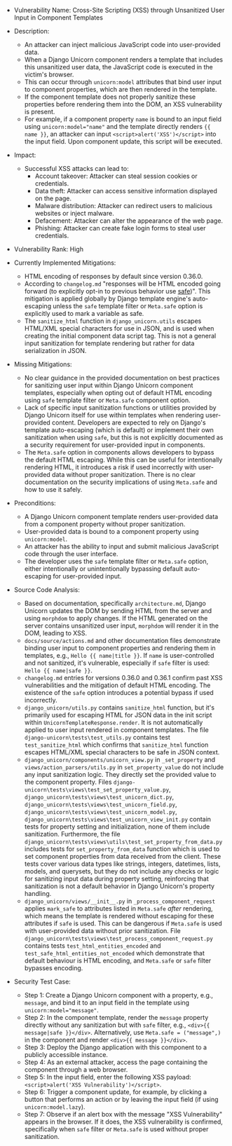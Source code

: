 - Vulnerability Name: Cross-Site Scripting (XSS) through Unsanitized User Input in Component Templates

- Description:
    - An attacker can inject malicious JavaScript code into user-provided data.
    - When a Django Unicorn component renders a template that includes this unsanitized user data, the JavaScript code is executed in the victim's browser.
    - This can occur through `unicorn:model` attributes that bind user input to component properties, which are then rendered in the template.
    - If the component template does not properly sanitize these properties before rendering them into the DOM, an XSS vulnerability is present.
    - For example, if a component property `name` is bound to an input field using `unicorn:model="name"` and the template directly renders `{{ name }}`, an attacker can input `<script>alert('XSS')</script>` into the input field. Upon component update, this script will be executed.

- Impact:
    - Successful XSS attacks can lead to:
        - Account takeover: Attacker can steal session cookies or credentials.
        - Data theft: Attacker can access sensitive information displayed on the page.
        - Malware distribution: Attacker can redirect users to malicious websites or inject malware.
        - Defacement: Attacker can alter the appearance of the web page.
        - Phishing: Attacker can create fake login forms to steal user credentials.

- Vulnerability Rank: High

- Currently Implemented Mitigations:
    - HTML encoding of responses by default since version 0.36.0.
    - According to `changelog.md` "responses will be HTML encoded going forward (to explicitly opt-in to previous behavior use [safe](views.md#safe))". This mitigation is applied globally by Django template engine's auto-escaping unless the `safe` template filter or `Meta.safe` option is explicitly used to mark a variable as safe.
    - The `sanitize_html` function in `django_unicorn.utils` escapes HTML/XML special characters for use in JSON, and is used when creating the initial component data script tag. This is not a general input sanitization for template rendering but rather for data serialization in JSON.

- Missing Mitigations:
    - No clear guidance in the provided documentation on best practices for sanitizing user input within Django Unicorn component templates, especially when opting out of default HTML encoding using `safe` template filter or `Meta.safe` component option.
    - Lack of specific input sanitization functions or utilities provided by Django Unicorn itself for use within templates when rendering user-provided content. Developers are expected to rely on Django's template auto-escaping (which is default) or implement their own sanitization when using `safe`, but this is not explicitly documented as a security requirement for user-provided input in components.
    - The `Meta.safe` option in components allows developers to bypass the default HTML escaping. While this can be useful for intentionally rendering HTML, it introduces a risk if used incorrectly with user-provided data without proper sanitization. There is no clear documentation on the security implications of using `Meta.safe` and how to use it safely.

- Preconditions:
    - A Django Unicorn component template renders user-provided data from a component property without proper sanitization.
    - User-provided data is bound to a component property using `unicorn:model`.
    - An attacker has the ability to input and submit malicious JavaScript code through the user interface.
    - The developer uses the `safe` template filter or `Meta.safe` option, either intentionally or unintentionally bypassing default auto-escaping for user-provided input.

- Source Code Analysis:
    - Based on documentation, specifically `architecture.md`, Django Unicorn updates the DOM by sending HTML from the server and using `morphdom` to apply changes. If the HTML generated on the server contains unsanitized user input, `morphdom` will render it in the DOM, leading to XSS.
    - `docs/source/actions.md` and other documentation files demonstrate binding user input to component properties and rendering them in templates, e.g., `Hello {{ name|title }}`. If `name` is user-controlled and not sanitized, it's vulnerable, especially if `safe` filter is used: `Hello {{ name|safe }}`.
    - `changelog.md` entries for versions 0.36.0 and 0.36.1 confirm past XSS vulnerabilities and the mitigation of default HTML encoding. The existence of the `safe` option introduces a potential bypass if used incorrectly.
    - `django_unicorn/utils.py` contains `sanitize_html` function, but it's primarily used for escaping HTML for JSON data in the init script within `UnicornTemplateResponse.render`. It is not automatically applied to user input rendered in component templates. The file `django-unicorn\tests\test_utils.py` contains test `test_sanitize_html` which confirms that `sanitize_html` function escapes HTML/XML special characters to be safe in JSON context.
    - `django_unicorn/components/unicorn_view.py` in `_set_property` and `views/action_parsers/utils.py` in `set_property_value` do not include any input sanitization logic. They directly set the provided value to the component property. Files `django-unicorn\tests\views\test_set_property_value.py`, `django_unicorn\tests\views\test_unicorn_dict.py`, `django_unicorn\tests\views\test_unicorn_field.py`, `django_unicorn\tests\views\test_unicorn_model.py`, `django_unicorn\tests\views\test_unicorn_view_init.py` contain tests for property setting and initialization, none of them include sanitization. Furthermore, the file `django_unicorn\tests\views\utils\test_set_property_from_data.py` includes tests for `set_property_from_data` function which is used to set component properties from data received from the client. These tests cover various data types like strings, integers, datetimes, lists, models, and querysets, but they do not include any checks or logic for sanitizing input data during property setting, reinforcing that sanitization is not a default behavior in Django Unicorn's property handling.
    - `django_unicorn/views/__init__.py` in `_process_component_request` applies `mark_safe` to attributes listed in `Meta.safe` *after* rendering, which means the template is rendered without escaping for these attributes if `safe` is used. This can be dangerous if `Meta.safe` is used with user-provided data without prior sanitization. File `django_unicorn\tests\views\test_process_component_request.py` contains tests `test_html_entities_encoded` and `test_safe_html_entities_not_encoded` which demonstrate that default behaviour is HTML encoding, and `Meta.safe` or `safe` filter bypasses encoding.

- Security Test Case:
    - Step 1: Create a Django Unicorn component with a property, e.g., `message`, and bind it to an input field in the template using `unicorn:model="message"`.
    - Step 2: In the component template, render the `message` property directly without any sanitization but with `safe` filter, e.g., `<div>{{ message|safe }}</div>`. Alternatively, use `Meta.safe = ("message",)` in the component and render `<div>{{ message }}</div>`.
    - Step 3: Deploy the Django application with this component to a publicly accessible instance.
    - Step 4: As an external attacker, access the page containing the component through a web browser.
    - Step 5: In the input field, enter the following XSS payload: `<script>alert('XSS Vulnerability')</script>`.
    - Step 6: Trigger a component update, for example, by clicking a button that performs an action or by leaving the input field (if using `unicorn:model.lazy`).
    - Step 7: Observe if an alert box with the message "XSS Vulnerability" appears in the browser. If it does, the XSS vulnerability is confirmed, specifically when `safe` filter or `Meta.safe` is used without proper sanitization.
